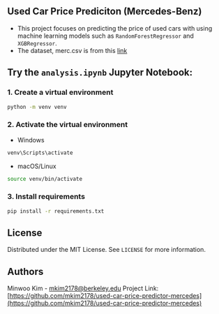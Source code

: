 ## Used Car Price Prediciton (Mercedes-Benz)

- This project focuses on predicting the price of used cars with using machine learning models such as `RandomForestRegressor` and `XGBRegressor`.
- The dataset, merc.csv is from this [link](https://www.kaggle.com/datasets/adityadesai13/used-car-dataset-ford-and-mercedes?select=merc.csv)

## Try the `analysis.ipynb` Jupyter Notebook:

### 1. Create a virtual environment

```bash
python -m venv venv
```

### 2. Activate the virtual environment

- Windows
```bash
venv\Scripts\activate
```

- macOS/Linux
```bash
source venv/bin/activate
```

### 3. Install requirements

```bash
pip install -r requirements.txt
```

## License
Distributed under the MIT License. See `LICENSE` for more information.

## Authors
Minwoo Kim - [mkim2178@berkeley.edu](mkim2178@berkeley.edu)
Project Link: [https://github.com/mkim2178/used-car-price-predictor-mercedes](https://github.com/mkim2178/used-car-price-predictor-mercedes)